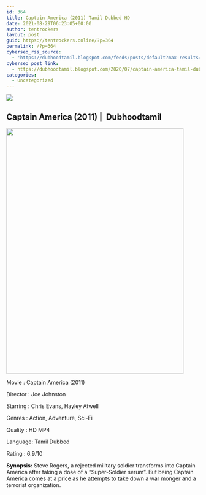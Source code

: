 ```yaml
---
id: 364
title: Captain America (2011) Tamil Dubbed HD
date: 2021-08-29T06:23:05+00:00
author: tentrockers
layout: post
guid: https://tentrockers.online/?p=364
permalink: /?p=364
cyberseo_rss_source:
  - 'https://dubhoodtamil.blogspot.com/feeds/posts/default?max-results=150&start-index=151'
cyberseo_post_link:
  - https://dubhoodtamil.blogspot.com/2020/07/captain-america-tamil-dubbed-hd.html
categories:
  - Uncategorized
---
```

<div class="media_block">
  <img src="https://1.bp.blogspot.com/-MbtNSdq5Itc/XwX7vUP0C-I/AAAAAAAABsA/mOVDldb3yJMZO20muigyJZ5mRRLezMAZwCNcBGAsYHQ/s72-c/captain-america-first-avenger-poster-chris-evans-01.jpg" class="media_thumbnail" />
</div>

<div dir="ltr" trbidi="on" readability="18.023853211009">
  <h2>
    <span><span>Captain America (2011) |&nbsp; Dubhoodtamil</span></span>
  </h2>
  
  <div class="separator">
    <a href="https://1.bp.blogspot.com/-MbtNSdq5Itc/XwX7vUP0C-I/AAAAAAAABsA/mOVDldb3yJMZO20muigyJZ5mRRLezMAZwCNcBGAsYHQ/s1600/captain-america-first-avenger-poster-chris-evans-01.jpg" imageanchor="1"><img loading="lazy" border="0" data-original-height="1103" data-original-width="798" height="640" src="https://1.bp.blogspot.com/-MbtNSdq5Itc/XwX7vUP0C-I/AAAAAAAABsA/mOVDldb3yJMZO20muigyJZ5mRRLezMAZwCNcBGAsYHQ/s640/captain-america-first-avenger-poster-chris-evans-01.jpg" width="462" /></a>
  </div>
  
  <p>
    Movie<span> </span>:<span> </span>Captain America (2011)
  </p>
  
  <p>
    Director<span> </span>:<span> </span>Joe Johnston
  </p>
  
  <p>
    Starring<span> </span>:<span> </span>Chris Evans, Hayley Atwell
  </p>
  
  <p>
    Genres<span> </span>:<span> </span>Action, Adventure, Sci-Fi
  </p>
  
  <p>
    Quality<span> </span>:<span> HD MP4</span>
  </p>
  
  <p>
    Language:<span> </span>Tamil Dubbed
  </p>
  
  <p>
    Rating<span> </span>:<span> </span>6.9/10
  </p>
  
  <p>
    <b>Synopsis:</b> Steve Rogers, a rejected military soldier transforms into Captain America after taking a dose of a &#8220;Super-Soldier serum&#8221;. But being Captain America comes at a price as he attempts to take down a war monger and a terrorist organization.
  </p></p>
</div>